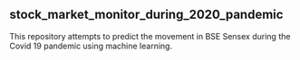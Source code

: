 ## stock_market_monitor_during_2020_pandemic
This repository attempts to predict the movement in BSE Sensex during the Covid 19 pandemic using machine learning.

